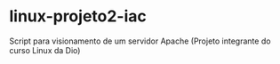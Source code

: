 # linux-projeto2-iac
Script para visionamento de um servidor Apache (Projeto integrante do curso Linux da Dio)
